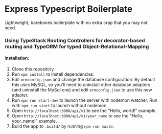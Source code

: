 # Express Typescript Boilerplate
Lightweight, barebones boilerplate with no extra crap that you may not need.
### Using TypeStack Routing Controllers for decorator-based routing and TypeORM for typed Object-Relational-Mapping

#### Installation:
1. Clone this repository
2. Run `npm install` to install dependencies.
3. Edit `ormconfig.json` and change the database configuration. By default this uses MySQL, so you'll need to uninstall other database adapters (and uninstall the MySql one) and edit `ormconfig.json` to use this new adapter.
4. Run `npm run start-dev` to launch the server with nodemon watcher. Run with `npm run start` to launch without nodemon.
5. Open `http://localhost:3000/api/v1` to see the "Hello, world!" example.
6. Open `http://localhost:3000/api/v1/your_name` to see the "Hello, your_name!" example.
7. Build the app to `.build/` by running `npm run build`.
